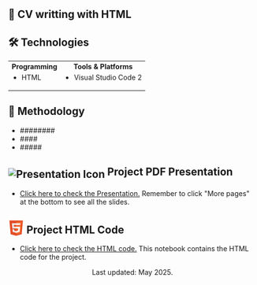  <div>
  <h2>🚀 CV writting with HTML</h2>
</div>   
  <h2>🛠️ Technologies</h2>
  <table>
    <tr>
      <td align="center"><b>Programming</b></td>
      <td align="center"><b>Tools & Platforms</b></td>
    </tr>
    <tr>
      <td align="left" valign="top">
        <ul style="margin-top: 0; padding-left: 20px; text-align: left;">
          <li>HTML</li>
        </ul>
      <td align="left" valign="top">
        <ul style="margin-top: 0; padding-left: 20px; text-align: left;">
          <li>Visual Studio Code 2</li>
        </ul>
      </td>
    </tr>
  </table>
</div>
<div>
  <h2>📜 Methodology</h2>
  <ul>
    <li>########</li>
    <li>####</li>
    <li>#####</li>
  </ul>
</div>
<div>
  <h2><img src="https://raw.githubusercontent.com/Tarikul-Islam-Anik/Animated-Fluent-Emojis/master/Emojis/Objects/Clipboard.png" alt="Presentation Icon" width="32" height="32" style="vertical-align: -0.25em;"> Project PDF Presentation</h2>
  <ul>
    <li><a href="Project_Presentation.pdf">Click here to check the Presentation.</a> Remember to click "More pages" at the bottom to see all the slides.</li>
  </ul>
</div>
<div>
  <h2><img src="https://raw.githubusercontent.com/devicons/devicon/master/icons/html5/html5-original.svg" alt="HTML5 Icon" width="32" height="32" style="vertical-align: -0.25em;"> Project HTML Code</h2>
  <ul>
    <li><a href="CODE_Machine_Learning_Credit_Cards.ipynb">Click here to check the HTML code.</a> This notebook contains the HTML code for the project.</li>
  </ul>
</div>
<div align="center">
  <p>Last updated: May 2025.</p>
</div>
